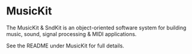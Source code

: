 # MusicKit
The MusicKit &amp; SndKit is an object-oriented software system for building music, sound, signal processing &amp; MIDI applications.

See the README under MusicKit for full details.
